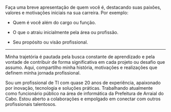 Faça uma breve apresentação de quem você é, destacando suas paixões, valores e motivações iniciais na sua carreira. Por exemplo:

- Quem é você além do cargo ou função.
    
- O que o atraiu inicialmente pela área ou profissão.
    
- Seu propósito ou visão profissional.

---

Minha trajetória é pautada pela busca constante de aprendizado e pela vontade de contribuir de forma significativa em cada projeto ou desafio que assumo. Aqui, compartilho minha história, motivações e realizações que definem minha jornada profissional.

Sou um profissional de TI com quase 20 anos de experiência, apaixonado por inovação, tecnologia e soluções práticas. Trabalhando atualmente como funcionário público na área de informática da Prefeitura de Arraial do Cabo. Estou aberto a colaborações e empolgado em conectar com outros profissionais talentosos.
